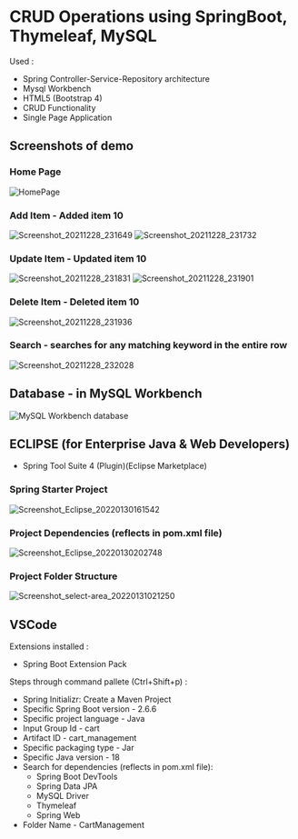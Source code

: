 # CRUD Operations using SpringBoot, Thymeleaf, MySQL

Used :
- Spring Controller-Service-Repository architecture
- Mysql Workbench
- HTML5 (Bootstrap 4)
- CRUD Functionality
- Single Page Application

## Screenshots of demo
### Home Page
![HomePage](https://user-images.githubusercontent.com/67866166/147592782-2ad7ed5e-2a3b-46a2-a4f4-1a5612112486.png)
### Add Item - Added item 10
![Screenshot_20211228_231649](https://user-images.githubusercontent.com/67866166/147593439-f5874db7-f01c-4d99-9b8d-f18673d0d7f9.png)
![Screenshot_20211228_231732](https://user-images.githubusercontent.com/67866166/147593442-4b62b2eb-3153-4d45-b57f-c5b80a3f179d.png)
### Update Item - Updated item 10
![Screenshot_20211228_231831](https://user-images.githubusercontent.com/67866166/147593443-a1dbfecf-3c02-4974-b30c-359dd67af6e6.png)
![Screenshot_20211228_231901](https://user-images.githubusercontent.com/67866166/147593444-7c11bd6a-4953-44cf-b979-39613887e5da.png)
### Delete Item - Deleted item 10
![Screenshot_20211228_231936](https://user-images.githubusercontent.com/67866166/147593445-5035d5c1-4e65-4fb7-bdeb-0c256e7dbf94.png)
### Search - searches for any matching keyword in the entire row
![Screenshot_20211228_232028](https://user-images.githubusercontent.com/67866166/147593446-e7093bf7-e0d6-49fe-8fef-75b38119ea0b.png)
## Database - in MySQL Workbench
![MySQL Workbench database](https://user-images.githubusercontent.com/67866166/147592349-141ff2cf-4787-46c0-bffd-f92e3b09cb13.png)

## ECLIPSE (for Enterprise Java & Web Developers)
- Spring Tool Suite 4 (Plugin)(Eclipse Marketplace)
### Spring Starter Project
![Screenshot_Eclipse_20220130161542](https://user-images.githubusercontent.com/67866166/151717243-18c14c7f-d302-451e-a105-71562be0770c.png)
### Project Dependencies (reflects in pom.xml file)
![Screenshot_Eclipse_20220130202748](https://user-images.githubusercontent.com/67866166/151717253-743e826b-e51b-4a0e-aab5-8ce61e278637.png)
### Project Folder Structure
![Screenshot_select-area_20220131021250](https://user-images.githubusercontent.com/67866166/151717190-280f37a2-ab0d-42c7-822b-4b861a627c7a.png)

## VSCode
Extensions installed :
- Spring Boot Extension Pack

Steps through command pallete (Ctrl+Shift+p) :
- Spring Initializr: Create a Maven Project
- Specific Spring Boot version - 2.6.6
- Specific project  language - Java
- Input Group Id - cart
- Artifact ID - cart_management
- Specific packaging type - Jar
- Specific Java version - 18
- Search for dependencies (reflects in pom.xml file):
  - Spring Boot DevTools
  - Spring Data JPA
  - MySQL Driver
  - Thymeleaf
  - Spring Web
- Folder Name - CartManagement
